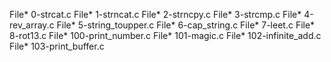 File* 0-strcat.c
File* 1-strncat.c
File* 2-strncpy.c
File* 3-strcmp.c
File* 4-rev_array.c
File* 5-string_toupper.c
File* 6-cap_string.c
File* 7-leet.c
File* 8-rot13.c
File* 100-print_number.c
File* 101-magic.c
File* 102-infinite_add.c
File* 103-print_buffer.c
